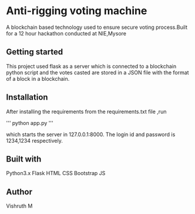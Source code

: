 # Anti-rigging voting machine

A blockchain based technology used to ensure secure voting process.Built for a 12 hour hackathon conducted at NIE,Mysore

## Getting started

This project used flask as a server which is connected to a blockchain python script and the votes casted are stored in a JSON file with the format of a block in a blockchain.

## Installation

After installing the requirements from the requirements.txt file ,run

''' 
python app.py
'''

which starts the server in 127.0.0.1:8000.
The login id and password is 1234,1234 respectively.

## Built with
Python3.x
Flask
HTML
CSS
Bootstrap
JS

## Author
Vishruth M


